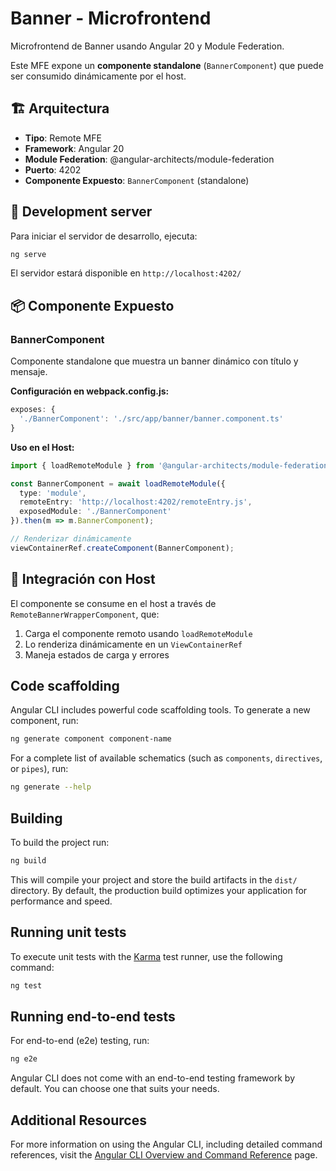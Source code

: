 # Banner - Microfrontend

Microfrontend de Banner usando Angular 20 y Module Federation.

Este MFE expone un **componente standalone** (`BannerComponent`) que puede ser consumido dinámicamente por el host.

## 🏗️ Arquitectura

- **Tipo**: Remote MFE
- **Framework**: Angular 20
- **Module Federation**: @angular-architects/module-federation
- **Puerto**: 4202
- **Componente Expuesto**: `BannerComponent` (standalone)

## 🚀 Development server

Para iniciar el servidor de desarrollo, ejecuta:

```bash
ng serve
```

El servidor estará disponible en `http://localhost:4202/`

## 📦 Componente Expuesto

### BannerComponent

Componente standalone que muestra un banner dinámico con título y mensaje.

**Configuración en webpack.config.js:**
```javascript
exposes: {
  './BannerComponent': './src/app/banner/banner.component.ts'
}
```

**Uso en el Host:**
```typescript
import { loadRemoteModule } from '@angular-architects/module-federation';

const BannerComponent = await loadRemoteModule({
  type: 'module',
  remoteEntry: 'http://localhost:4202/remoteEntry.js',
  exposedModule: './BannerComponent'
}).then(m => m.BannerComponent);

// Renderizar dinámicamente
viewContainerRef.createComponent(BannerComponent);
```

## 🔗 Integración con Host

El componente se consume en el host a través de `RemoteBannerWrapperComponent`, que:
1. Carga el componente remoto usando `loadRemoteModule`
2. Lo renderiza dinámicamente en un `ViewContainerRef`
3. Maneja estados de carga y errores

## Code scaffolding

Angular CLI includes powerful code scaffolding tools. To generate a new component, run:

```bash
ng generate component component-name
```

For a complete list of available schematics (such as `components`, `directives`, or `pipes`), run:

```bash
ng generate --help
```

## Building

To build the project run:

```bash
ng build
```

This will compile your project and store the build artifacts in the `dist/` directory. By default, the production build optimizes your application for performance and speed.

## Running unit tests

To execute unit tests with the [Karma](https://karma-runner.github.io) test runner, use the following command:

```bash
ng test
```

## Running end-to-end tests

For end-to-end (e2e) testing, run:

```bash
ng e2e
```

Angular CLI does not come with an end-to-end testing framework by default. You can choose one that suits your needs.

## Additional Resources

For more information on using the Angular CLI, including detailed command references, visit the [Angular CLI Overview and Command Reference](https://angular.dev/tools/cli) page.
